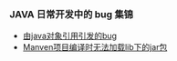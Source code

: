 ### JAVA 日常开发中的 bug 集锦

- [由java对象引用引发的bug](./由java对象引用引发的bug.md "点击查看详情")
- [Manven项目编译时无法加载lib下的jar包](./Manven项目编译时无法加载lib下的jar包.md "点击查看详情")